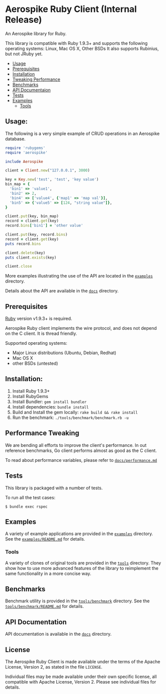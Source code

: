 # Aerospike Ruby Client (Internal Release)

An Aerospike library for Ruby.

This library is compatible with Ruby 1.9.3+ and supports the following operating systems: Linux, Mac OS X, Other BSDs
It also supports Rubinius, but not JRuby yet.


- [Usage](#Usage)
- [Prerequisites](#Prerequisites)
- [Installation](#Installation)
- [Tweaking Performance](#Performance)
- [Benchmarks](#Benchmarks)
- [API Documentaion](#API-Documentation)
- [Tests](#Tests)
- [Examples](#Examples)
  - [Tools](#Tools)


## Usage:

The following is a very simple example of CRUD operations in an Aerospike database.

```ruby
require 'rubygems'
require 'aerospike'

include Aerospike

client = Client.new("127.0.0.1", 3000)

key = Key.new('test', 'test', 'key value')
bin_map = {
  'bin1' => 'value1',
  'bin2' => 2,
  'bin4' => ['value4', {'map1' => 'map val'}],
  'bin5' => {'value5' => [124, "string value"]},
}

client.put(key, bin_map)
record = client.get(key)
record.bins['bin1'] = 'other value'

client.put(key, record.bins)
record = client.get(key)
puts record.bins

client.delete(key)
puts client.exists(key)

client.close
```

More examples illustrating the use of the API are located in the
[`examples`](examples) directory.

Details about the API are available in the [`docs`](docs) directory.

<a name="Prerequisites"></a>
## Prerequisites

[Ruby](https://ruby-lang.org) version v1.9.3+ is required.

Aerospike Ruby client implements the wire protocol, and does not depend on the C client.
It is thread friendly.

Supported operating systems:

- Major Linux distributions (Ubuntu, Debian, Redhat)
- Mac OS X
- other BSDs (untested)

<a name="Installation"></a>
## Installation:

1. Install Ruby 1.9.3+
2. Install RubyGems
3. Install Bundler: ```gem install bundler```
4. Install dependencies: ```bundle install```
5. Build and Install the gem locally: ```rake build && rake install```
6. Run the benchmark: ```./tools/benchmark/benchmark.rb -u```

<a name="Performance"></a>
## Performance Tweaking

We are bending all efforts to improve the client's performance. In out reference benchmarks, Go client performs almost as good as the C client.

To read about performance variables, please refer to [`docs/performance.md`](docs/performance.md)

<a name="Tests"></a>
## Tests

This library is packaged with a number of tests.

To run all the test cases:

    $ bundle exec rspec


<a name="Examples"></a>
## Examples

A variety of example applications are provided in the [`examples`](examples) directory.
See the [`examples/README.md`](examples/README.md) for details.

<a name="Tools"></a>
### Tools

A variety of clones of original tools are provided in the [`tools`](tools) directory.
They show how to use more advanced features of the library to reimplement the same functionality in a more concise way.

<a name="Benchmarks"></a>
## Benchmarks

Benchmark utility is provided in the [`tools/benchmark`](tools/benchmark) directory.
See the [`tools/benchmark/README.md`](tools/benchmark/README.md) for details.

<a name="API-Documentation"></a>
## API Documentation

API documentation is available in the [`docs`](docs/README.md) directory.

## License

The Aerospike Ruby Client is made available under the terms of the Apache License, Version 2, as stated in the file `LICENSE`.

Individual files may be made available under their own specific license,
all compatible with Apache License, Version 2. Please see individual files for details.

